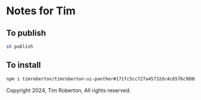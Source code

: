 # Notes for Tim

## To publish

```sh
sh publish
```

## To install

```sh
npm i timroberton/timroberton-ui-panther#171fc5cc727a45732dc4c8576c98803a91232147
```

Copyright 2024, Tim Roberton, All rights reserved.
